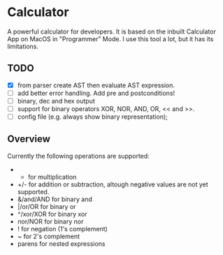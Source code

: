 # Calculator
A powerful calculator for developers.
It is based on the inbuilt Calculator App on MacOS in "Programmer" Mode.
I use this tool a lot, but it has its limitations.

## TODO

- [x] from parser create AST then evaluate AST expression.
- [ ] add better error handling. Add pre and postconditions!
- [ ] binary, dec and hex output
- [ ] support for binary operators XOR, NOR, AND, OR, << and >>.
- [ ] config file (e.g. always show binary representation);

## Overview
Currently the following operations are supported:
- * for multiplication
- +/- for addition or subtraction, altough negative values are not yet supported.
- &/and/AND for binary and
- |/or/OR for binary or
- ^/xor/XOR for binary xor
- nor/NOR for binary nor
- ! for negation (1's complement)
- ~ for 2's complement
- parens for nested expressions
